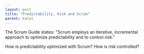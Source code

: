 ```yaml
---
layout: post
title: "Predictability, Risk and Scrum"
parent: Katas
---
```

The Scrum Guide states: "Scrum employs an iterative, incremental approach to optimize predictability and to control risk."

How is predictability optimized with Scrum? How is risk controlled?
